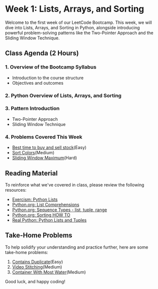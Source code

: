 # Week 1: Lists, Arrays, and Sorting

Welcome to the first week of our LeetCode Bootcamp. This week, we will dive into Lists, Arrays, and Sorting in Python, alongside introducing powerful problem-solving patterns like the Two-Pointer Approach and the Sliding Window Technique.

## Class Agenda (2 Hours)

### 1. Overview of the Bootcamp Syllabus

- Introduction to the course structure
- Objectives and outcomes

### 2. Python Overview of Lists, Arrays, and Sorting

### 3. Pattern Introduction

- Two-Pointer Approach
- Sliding Window Technique

### 4. Problems Covered This Week

- [Best time to buy and sell stock](https://leetcode.com/problems/best-time-to-buy-and-sell-stock/)(Easy)
- [Sort Colors](https://leetcode.com/problems/sort-colors/)(Medium)
- [Sliding Window Maximum](https://leetcode.com/problems/sliding-window-maximum/)(Hard)

## Reading Material

To reinforce what we've covered in class, please review the following resources:

- [Exercism: Python Lists](https://exercism.org/tracks/python/concepts/lists)
- [Python.org: List Comprehensions](https://docs.python.org/3/tutorial/datastructures.html#list-comprehensions)
- [Python.org: Sequence Types - list, tuple, range](https://docs.python.org/3/library/stdtypes.html#sequence-types-list-tuple-range)
- [Python.org: Sorting HOW TO](https://docs.python.org/3/howto/sorting.html#)
- [Real Python: Python Lists and Tuples](https://realpython.com/python-lists-tuples/)

## Take-Home Problems

To help solidify your understanding and practice further, here are some take-home problems:

1. [Contains Duplicate](https://leetcode.com/problems/contains-duplicate/)(Easy)
2. [Video Stitching](https://leetcode.com/problems/video-stitching/)(Medium)
3. [Container With Most Water](https://leetcode.com/problems/container-with-most-water/)(Medium)

Good luck, and happy coding!
